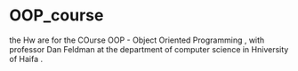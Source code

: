 # OOP_course
the Hw are for the COurse OOP - Object Oriented Programming , with professor Dan Feldman at the department of computer science in Hniversity of Haifa . 
